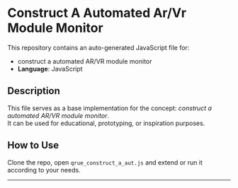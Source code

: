 # Construct A Automated Ar/Vr Module Monitor

This repository contains an auto-generated JavaScript file for:

- construct a automated AR/VR module monitor
- **Language**: JavaScript

## Description

This file serves as a base implementation for the concept: *construct a automated AR/VR module monitor*.  
It can be used for educational, prototyping, or inspiration purposes.

## How to Use

Clone the repo, open `qrue_construct_a_aut.js` and extend or run it according to your needs.

---


